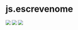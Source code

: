 # js.escrevenome
![](https://www.gifcen.com/wp-content/uploads/2021/06/meme-gif-15.gif)
![](https://media.tenor.com/9RCIDZjkhBsAAAAM/hamster-meme.gif)
![](https://media1.giphy.com/media/koUtwnvA3TY7C/giphy.gif)
